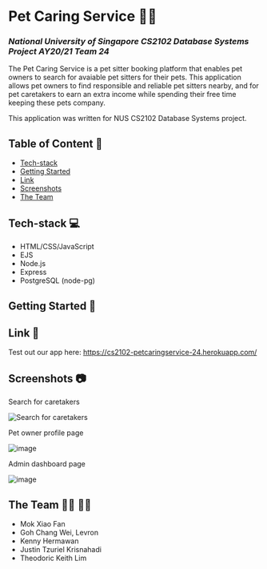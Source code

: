 # Pet Caring Service :dog::cat:
### _National University of Singapore CS2102 Database Systems Project AY20/21 Team 24_

The Pet Caring Service is a pet sitter booking platform that enables pet owners to search for avaiable pet sitters for their pets. This application allows pet owners to find responsible and reliable pet sitters nearby, and for pet caretakers to earn an extra income while spending their free time keeping these pets company.

This application was written for NUS CS2102 Database Systems project.

## Table of Content :scroll:
* [Tech-stack](#tech-stack-computer)
* [Getting Started](#getting-started-book)
* [Link](#link-link)
* [Screenshots](#screenshots-camera)
* [The Team](#the-team-man_technologist-woman_technologist)

## Tech-stack :computer:
* HTML/CSS/JavaScript
* EJS
* Node.js
* Express
* PostgreSQL (node-pg)

## Getting Started :book:


## Link :link:
Test out our app here: https://cs2102-petcaringservice-24.herokuapp.com/

## Screenshots :camera:
Search for caretakers

![Search for caretakers](https://user-images.githubusercontent.com/38778609/111898561-c2d2fc80-8a61-11eb-93bb-84804a4a1596.png)

Pet owner profile page

![image](https://user-images.githubusercontent.com/38778609/111898565-cebebe80-8a61-11eb-8f8a-48e1a57943e5.png)

Admin dashboard page

![image](https://user-images.githubusercontent.com/38778609/111898569-d5e5cc80-8a61-11eb-8631-80df38a565e4.png)


## The Team :man_technologist: :woman_technologist:
* Mok Xiao Fan
* Goh Chang Wei, Levron
* Kenny Hermawan
* Justin Tzuriel Krisnahadi 
* Theodoric Keith Lim
